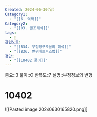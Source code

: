 ```yaml
---
Created: 2024-06-30(일)
Category1:
  - "[[6. 역학]]"
Category2:
  - "[[03. 골조해석]]"
tags:
  - 🧮
관련노트:
  - "[[B34. 부정정구조물의 해석]]"
  - "[[B36. 변위매트릭스법]]"
정답:
  - "[[10402 풀이]]"
---
```

중요::3
풀이::O
반복도::7
설명::부정정보의 변형
#  10402
![[Pasted image 20240630165820.png]]
